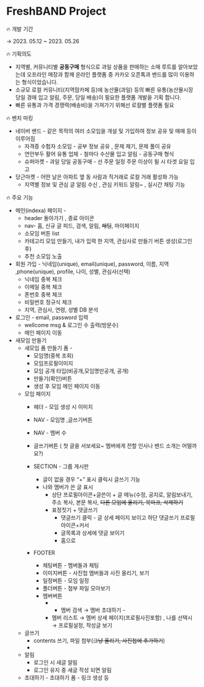 # FreshBAND Project

<aside>
🔥 개발 기간

→ 2023. 05.12 ~ 2023. 05.26

</aside>

<aside>
🔥 기획의도

- 지역별, 커뮤니티별  **공동구매** 형식으로 과일 상품을  판매하는 소매 루트를 알아보았는데 오프라인 매장과 함께 온라인 플랫폼 중 카카오 오픈톡과 밴드를 많이 이용하는 형식이었습니다.
- 소규모 로컬  커뮤니티(지역맘카페 등)에 농산물(과일) 등의 빠른 유통(농산물시장 당일 경매 입고 알림, 주문, 당일 배송)이 필요한 플랫폼  개발을 기획 합니다.
- 빠른 유통과 가격 경쟁력(배송비)을 가져가기 위해선 로컬별 플랫폼 필요
</aside>

<aside>
🔥 벤치 마킹

- 네이버 밴드  - 같은 목적의 여러 소모임을 개설 및 가입하여 정보 공유 및 매매 등이 이루어짐
    - 자격증 수험자 소모임 - 공부 정보 공유 , 문제 제기, 문제 풀이 공유
    - 연안부두 활어 유통 업체  - 철마다 수산물 입고 알림 - 공동구매 형식
    - 슈퍼마켓 - 과일 당일 공동구매 - 선 주문 일정 주문 이상이 될 시 타겟 요일 입고
- 당근마켓 - 어떤 날은 아파트 옆 동 사람과 직거래로 로컬 거래 활성화 가능
    - 지역별 정보 및 관심 글 알림 수신 , 관심 키워드 알림~ , 실시간 채팅 기능
</aside>

<aside>
🔥 주요 기능

- 메인(indexa) 페이지 -
    - header 돌아가기 , 종료 아이콘
    - nav- 홈, 신규 글 피드, 검색, 알림, ~~채팅~~, 마이페이지
    - 소모임 버튼 list
    - 카테고리 모임 만들기, 내가 입력 한 지역, 관심사로 만들기 버튼 생성(로그인후)
    - 추천 소모임 노출
- 회원 가입 - 닉네임(unique), email(unique), password, 이름, 지역 ,phone(unique), profile, 나이, 성별, 관심사(선택)
    - 닉네임 중복 체크
    - 이메일 중복 체크
    - 폰번호 중복 체크
    - 비밀번호 정규식 체크
    - 지역, 관심사, 연령, 성별 DB 분석
- 로그인 - email, password 입력
    - wellcome msg & 로그인 수 출력(방문수)
    - 메인 페이지 이동
- 새모임 만들기
    - 새모임 폼 만들기 폼 -
        - 모임명(중복 조회)
        - 모임프로필이미지
        - 모임 공개 타입(비공개,모임명만공개, 공개)
        - 만들기(확인)버튼
        - 생성 후 모임 메인 페이지 이동
    - 모임 페이지
        - 헤더 - 모임 생성 시 이미지
        - NAV - 모임명                ,글쓰기버튼
        - NAV - 멤버 수
        - 글쓰기버튼 ( 첫 글을 서보세요~ 멤버에게 전할 인사나 밴드 소개는 어떨까요?)
        - SECTION - 그룹 게시판
            - 글이 없을 경우 “+” 표시 클릭시 글쓰기 기능
            - 나와 멤버가 쓴 글 표시
                - 상단 프로필아이콘+글쓴이      +  글 메뉴(수정, 공지로, 알림보내기, 주소 복사, 본문 복사, ~~다른 모임에 올리기, 북마크, 삭제하기~~
                - 표정짓기         +        댓글쓰기
                    - 댓글쓰기 클릭 - 글 상세 페이지 보이고 하단 댓글쓰기 프로필아이콘+커서
                    - 글목록과 상세에 댓글 보이기
                    - 홈으로

        - FOOTER
            - 체팅버튼 - 멤버들과 체팅
            - 이미지버튼 -  사진첩 멤버들과 사진 올리기, 보기
            - 일정버튼 - 모임 일정
            - 폴더버튼 - 첨부 파일 모아보기
            - 멤버버튼
                - - 멤버 검색 → 멤버 초대하기 -
                - 멤버 리스트 → 멤버 상세 페이지(프로필사진포함) , 나를 선택시 → 프로필설정, 작성글 보기
    - 글쓰기
        - contents 쓰기, 파일 첨부(~~그냥 올리기, 사진첩에 추가하기~~)
        -
    - 알림
        - 로그인 시 새글 알림
        - 로그인 유지 중 새글 작성 되면 알림
    - 초대하기 - 초대하기 폼 - 링크 생성 등
</aside>





